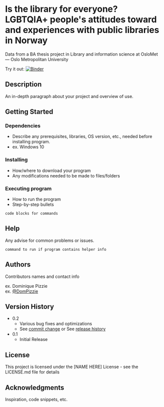 # Is the library for everyone? LGBTQIA+ people's attitudes toward and experiences with public libraries in Norway

Data from a BA thesis project in Library and information science at OsloMet — Oslo Metropolitan University

Try it out: [![Binder](https://mybinder.org/badge_logo.svg)](https://mybinder.org/v2/gh/kiradelmar/Bibliotek-for-alle/HEAD?urlpath=voila%2Frender%2FWidgets.ipynb)

## Description

An in-depth paragraph about your project and overview of use.

## Getting Started

### Dependencies

* Describe any prerequisites, libraries, OS version, etc., needed before installing program.
* ex. Windows 10

### Installing

* How/where to download your program
* Any modifications needed to be made to files/folders

### Executing program

* How to run the program
* Step-by-step bullets
```
code blocks for commands
```

## Help

Any advise for common problems or issues.
```
command to run if program contains helper info
```

## Authors

Contributors names and contact info

ex. Dominique Pizzie  
ex. [@DomPizzie](https://twitter.com/dompizzie)

## Version History

* 0.2
    * Various bug fixes and optimizations
    * See [commit change]() or See [release history]()
* 0.1
    * Initial Release

## License

This project is licensed under the [NAME HERE] License - see the LICENSE.md file for details

## Acknowledgments

Inspiration, code snippets, etc.
